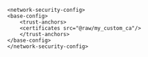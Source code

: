     <network-security-config>
    <base-config>
        <trust-anchors>
        <certificates src="@raw/my_custom_ca"/>
        </trust-anchors>
    </base-config>
    </network-security-config>